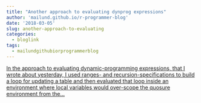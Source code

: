 ```yaml
---
title: "Another approach to evaluating dynprog expressions"
author: 'mailund.github.io/r-programmer-blog'
date: '2018-03-05'
slug: another-approach-to-evaluating
categories:
  - bloglink
tags:
  - mailundgithubiorprogrammerblog
---
```


[In the approach to evaluating dynamic-programming expressions, that I wrote about yesterday, I used ranges- and recursion-specifications to build a loop for updating a table and then evaluated that loop inside an environment where local variables would over-scope the quosure environment from the...<click to read more>](https://mailund.github.io/r-programmer-blog/2018/03/05/another-approach-to-evaluating-dynprog-expressions/)

